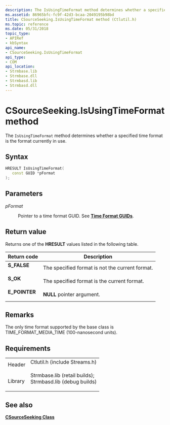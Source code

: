 ```yaml
---
description: The IsUsingTimeFormat method determines whether a specified time format is the format currently in use.
ms.assetid: 86965bfc-fc9f-42d3-bcaa-2049195b98bd
title: CSourceSeeking.IsUsingTimeFormat method (Ctlutil.h)
ms.topic: reference
ms.date: 05/31/2018
topic_type: 
- APIRef
- kbSyntax
api_name: 
- CSourceSeeking.IsUsingTimeFormat
api_type: 
- COM
api_location: 
- Strmbase.lib
- Strmbase.dll
- Strmbasd.lib
- Strmbasd.dll
---
```


# CSourceSeeking.IsUsingTimeFormat method

The `IsUsingTimeFormat` method determines whether a specified time format is the format currently in use.

## Syntax


```C++
HRESULT IsUsingTimeFormat(
   const GUID *pFormat
);
```



## Parameters

<dl> <dt>

*pFormat* 
</dt> <dd>

Pointer to a time format GUID. See [**Time Format GUIDs**](time-format-guids.md).

</dd> </dl>

## Return value

Returns one of the **HRESULT** values listed in the following table.



| Return code                                                                               | Description                                                |
|-------------------------------------------------------------------------------------------|------------------------------------------------------------|
| <dl> <dt>**S\_FALSE**</dt> </dl>   | The specified format is not the current format.<br/> |
| <dl> <dt>**S\_OK**</dt> </dl>      | The specified format is the current format.<br/>     |
| <dl> <dt>**E\_POINTER**</dt> </dl> | **NULL** pointer argument.<br/>                      |



 

## Remarks

The only time format supported by the base class is TIME\_FORMAT\_MEDIA\_TIME (100-nanosecond units).

## Requirements



|                    |                                                                                                                                                                                            |
|--------------------|--------------------------------------------------------------------------------------------------------------------------------------------------------------------------------------------|
| Header<br/>  | <dl> <dt>Ctlutil.h (include Streams.h)</dt> </dl>                                                                                   |
| Library<br/> | <dl> <dt>Strmbase.lib (retail builds); </dt> <dt>Strmbasd.lib (debug builds)</dt> </dl> |



## See also

<dl> <dt>

[**CSourceSeeking Class**](csourceseeking.md)
</dt> </dl>

 

 




